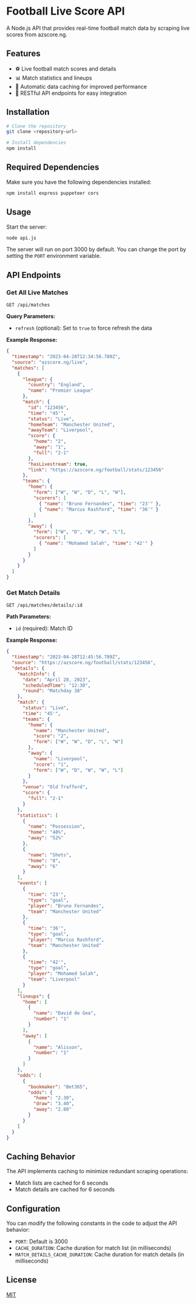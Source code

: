 # Football Live Score API

A Node.js API that provides real-time football match data by scraping live scores from azscore.ng.

## Features

- ⚽ Live football match scores and details
- 📊 Match statistics and lineups
- 🔄 Automatic data caching for improved performance
- 📱 RESTful API endpoints for easy integration

## Installation

```bash
# Clone the repository
git clone <repository-url>

# Install dependencies
npm install
```

## Required Dependencies

Make sure you have the following dependencies installed:

```bash
npm install express puppeteer cors
```

## Usage

Start the server:

```bash
node api.js
```

The server will run on port 3000 by default. You can change the port by setting the `PORT` environment variable.

## API Endpoints

### Get All Live Matches

```
GET /api/matches
```

**Query Parameters:**
- `refresh` (optional): Set to `true` to force refresh the data

**Example Response:**
```json
{
  "timestamp": "2023-04-28T12:34:56.789Z",
  "source": "azscore.ng/live",
  "matches": [
    {
      "league": {
        "country": "England",
        "name": "Premier League"
      },
      "match": {
        "id": "123456",
        "time": "45'",
        "status": "Live",
        "homeTeam": "Manchester United",
        "awayTeam": "Liverpool",
        "score": {
          "home": "2",
          "away": "1",
          "full": "2-1"
        },
        "hasLivestream": true,
        "link": "https://azscore.ng/football/stats/123456"
      },
      "teams": {
        "home": {
          "form": ["W", "W", "D", "L", "W"],
          "scorers": [
            { "name": "Bruno Fernandes", "time": "23'" },
            { "name": "Marcus Rashford", "time": "36'" }
          ]
        },
        "away": {
          "form": ["W", "D", "W", "W", "L"],
          "scorers": [
            { "name": "Mohamed Salah", "time": "42'" }
          ]
        }
      }
    }
  ]
}
```

### Get Match Details

```
GET /api/matches/details/:id
```

**Path Parameters:**
- `id` (required): Match ID

**Example Response:**
```json
{
  "timestamp": "2023-04-28T12:45:56.789Z",
  "source": "https://azscore.ng/football/stats/123456",
  "details": {
    "matchInfo": {
      "date": "April 28, 2023",
      "scheduledTime": "12:30",
      "round": "Matchday 38"
    },
    "match": {
      "status": "Live",
      "time": "45'",
      "teams": {
        "home": {
          "name": "Manchester United",
          "score": "2",
          "form": ["W", "W", "D", "L", "W"]
        },
        "away": {
          "name": "Liverpool",
          "score": "1",
          "form": ["W", "D", "W", "W", "L"]
        }
      },
      "venue": "Old Trafford",
      "score": {
        "full": "2-1"
      }
    },
    "statistics": [
      {
        "name": "Possession",
        "home": "48%",
        "away": "52%"
      },
      {
        "name": "Shots",
        "home": "8",
        "away": "6"
      }
    ],
    "events": [
      {
        "time": "23'",
        "type": "goal",
        "player": "Bruno Fernandes",
        "team": "Manchester United"
      },
      {
        "time": "36'",
        "type": "goal",
        "player": "Marcus Rashford",
        "team": "Manchester United"
      },
      {
        "time": "42'",
        "type": "goal",
        "player": "Mohamed Salah",
        "team": "Liverpool"
      }
    ],
    "lineups": {
      "home": [
        {
          "name": "David de Gea",
          "number": "1"
        }
      ],
      "away": [
        {
          "name": "Alisson",
          "number": "1"
        }
      ]
    },
    "odds": [
      {
        "bookmaker": "Bet365",
        "odds": {
          "home": "2.30",
          "draw": "3.40",
          "away": "2.80"
        }
      }
    ]
  }
}
```

## Caching Behavior

The API implements caching to minimize redundant scraping operations:

- Match lists are cached for 6 seconds
- Match details are cached for 6 seconds

## Configuration

You can modify the following constants in the code to adjust the API behavior:

- `PORT`: Default is 3000
- `CACHE_DURATION`: Cache duration for match list (in milliseconds)
- `MATCH_DETAILS_CACHE_DURATION`: Cache duration for match details (in milliseconds)

## License

[MIT](LICENSE) 